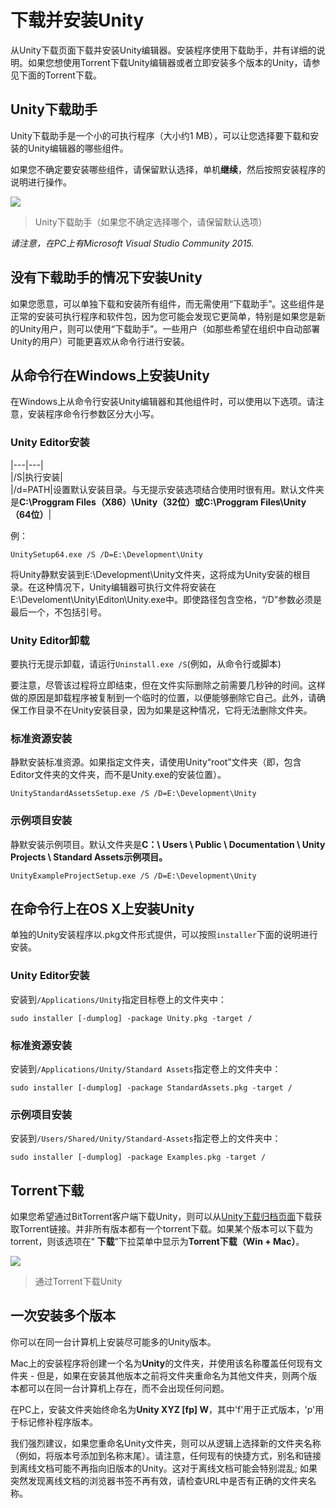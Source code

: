# 下载并安装Unity

从Unity下载页面下载并安装Unity编辑器。安装程序使用下载助手，并有详细的说明。如果您想使用Torrent下载Unity编辑器或者立即安装多个版本的Unity，请参见下面的Torrent下载。

## Unity下载助手

Unity下载助手是一个小的可执行程序（大小约1 MB），可以让您选择要下载和安装的Unity编辑器的哪些组件。

如果您不确定要安装哪些组件，请保留默认选择，单机**继续**，然后按照安装程序的说明进行操作。

![](https://docs.unity3d.com/uploads/Main/UnityDownloadAssistant_v52_75.png)

> Unity下载助手（如果您不确定选择哪个，请保留默认选项）

*请注意，在PC上有Microsoft Visual Studio Community 2015.*

## 没有下载助手的情况下安装Unity

如果您愿意，可以单独下载和安装所有组件，而无需使用“下载助手”。这些组件是正常的安装可执行程序和软件包，因为您可能会发现它更简单，特别是如果您是新的Unity用户，则可以使用“下载助手”。一些用户（如那些希望在组织中自动部署Unity的用户）可能更喜欢从命令行进行安装。

## 从命令行在Windows上安装Unity

在Windows上从命令行安装Unity编辑器和其他组件时，可以使用以下选项。请注意，安装程序命令行参数区分大小写。

### Unity Editor安装

|---|---|  
|/S|执行安装|  
|/d=PATH|设置默认安装目录。与无提示安装选项结合使用时很有用。默认文件夹是**C:\Proggram Files（X86）\Unity（32位）或C:\Proggram Files\Unity（64位）**|

例：

	UnitySetup64.exe /S /D=E:\Development\Unity

将Unity静默安装到E:\Development\Unity文件夹，这将成为Unity安装的根目录。在这种情况下，Unity编辑器可执行文件将安装在E:\Develoment\Unity\Editon\Unity.exe中。即使路径包含空格，“/D”参数必须是最后一个，不包括引号。

### Unity Editor卸载

要执行无提示卸载，请运行`Uninstall.exe /S`(例如，从命令行或脚本)

要注意，尽管该过程将立即结束，但在文件实际删除之前需要几秒钟的时间。这样做的原因是卸载程序被复制到一个临时的位置，以便能够删除它自己。此外，请确保工作目录不在Unity安装目录，因为如果是这种情况，它将无法删除文件夹。

### 标准资源安装

静默安装标准资源。如果指定文件夹，请使用Unity“root”文件夹（即，包含Editor文件夹的文件夹，而不是Unity.exe的安装位置）。

	UnityStandardAssetsSetup.exe /S /D=E:\Development\Unity

### 示例项目安装

静默安装示例项目。默认文件夹是**C：\ Users \ Public \ Documentation \ Unity Projects \ Standard Assets示例项目。**

	UnityExampleProjectSetup.exe /S /D=E:\Development\Unity

## 在命令行上在OS X上安装Unity

单独的Unity安装程序以.pkg文件形式提供，可以按照`installer`下面的说明进行安装。

### Unity Editor安装

安装到`/Applications/Unity`指定目标卷上的文件夹中：

	sudo installer [-dumplog] -package Unity.pkg -target /

### 标准资源安装

安装到`/Applications/Unity/Standard Assets`指定卷上的文件夹中：

	sudo installer [-dumplog] -package StandardAssets.pkg -target /

### 示例项目安装

安装到`/Users/Shared/Unity/Standard-Assets`指定卷上的文件夹中：

	sudo installer [-dumplog] -package Examples.pkg -target /

## Torrent下载

如果您希望通过BitTorrent客户端下载Unity，则可以从[Unity下载归档页面](http://unity3d.com/get-unity/download/archive?_ga=2.141275122.1387186018.1512480322-217021860.1511878465)下载获取Torrent链接。并非所有版本都有一个torrent下载。如果某个版本可以下载为torrent，则该选项在“ **下载**”下拉菜单中显示为**Torrent下载（Win + Mac）**。

![](https://docs.unity3d.com/uploads/Main/InstallingUnityTorrentDownload.png)

> 通过Torrent下载Unity

## 一次安装多个版本

你可以在同一台计算机上安装尽可能多的Unity版本。

Mac上的安装程序将创建一个名为**Unity**的文件夹，并使用该名称覆盖任何现有文件夹 - 但是，如果在安装其他版本之前将文件夹重命名为其他文件夹，则两个版本都可以在同一台计算机上存在，而不会出现任何问题。

在PC上，安装文件夹始终命名为**Unity XYZ [fp] W**，其中'f'用于正式版本，'p'用于标记修补程序版本。

我们强烈建议，如果您重命名Unity文件夹，则可以从逻辑上选择新的文件夹名称（例如，将版本号添加到名称末尾）。请注意，任何现有的快捷方式，别名和链接到离线文档可能不再指向旧版本的Unity。这对于离线文档可能会特别混乱; 如果突然发现离线文档的浏览器书签不再有效，请检查URL中是否有正确的文件夹名称。
